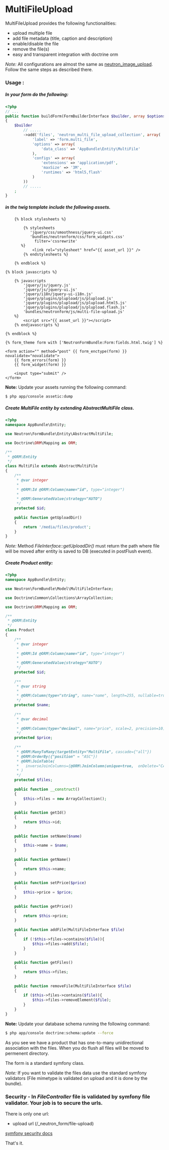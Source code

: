 MultiFileUpload
===============

MultiFileUpload provides the following functionalities:

- upload multiple file
- add file metadata (title, caption and description)
- enable/disable the file
- remove the file(s)
- easy and transparent integration with doctrine orm

*Note:* All configurations are almost the same as [neutron_image_upload](image_upload.md). Follow the same steps as described there.

### Usage :

##### In your form do the following:

``` php
<?php
// ...
public function buildForm(FormBuilderInterface $builder, array $options)
{
    $builder
        // .....
        ->add('files', 'neutron_multi_file_upload_collection', array(
		    'label' => 'form.multi_file',
		    'options' => array(
		        'data_class' => 'AppBundle\Entity\MultiFile'
		    ),
		    'configs' => array(
		        'extensions' => 'application/pdf',
		        'maxSize' => '3M',
		        'runtimes' => 'html5,flash'
		    )
		)) 
		// .....
    ;
}
```

##### in the twig template include the following assets.

``` jinja
    {% block stylesheets %}
                
        {% stylesheets
           'jquery/css/smoothness/jquery-ui.css' 
           'bundles/neutronform/css/form_widgets.css'
             filter='cssrewrite'
       %}
            <link rel="stylesheet" href="{{ asset_url }}" />
        {% endstylesheets %}

    {% endblock %}
    
{% block javascripts %}

	{% javascripts
        'jquery/js/jquery.js'
        'jquery/js/jquery-ui.js'
        'jquery/i18n/jquery-ui-i18n.js'
        'jquery/plugins/plupload/js/plupload.js'                    
        'jquery/plugins/plupload/js/plupload.html5.js'                    
        'jquery/plugins/plupload/js/plupload.flash.js'                                                                                                                                                                           
        'bundles/neutronform/js/multi-file-upload.js'                                                                                                                                  
	%}
		<script src="{{ asset_url }}"></script>
	{% endjavascripts %}
   
{% endblock %}

{% form_theme form with ['NeutronFormBundle:Form:fields.html.twig'] %}
           
<form action="" method="post" {{ form_enctype(form) }} novalidate="novalidate">
    {{ form_errors(form) }}
	{{ form_widget(form) }}

    <input type="submit" />
</form>
```
**Note:** Update your assets running the following command:

``` bash
$ php app/console assetic:dump
```

##### Create *MultiFile* entity by extending  *AbstractMultiFile* class.

``` php
<?php
namespace AppBundle\Entity;

use Neutron\FormBundle\Entity\AbstractMultiFile;

use Doctrine\ORM\Mapping as ORM;

/**
 * @ORM\Entity
 */
class MultiFile extends AbstractMultiFile
{
    /**
     * @var integer 
     *
     * @ORM\Id @ORM\Column(name="id", type="integer")
     * 
     * @ORM\GeneratedValue(strategy="AUTO")
     */
    protected $id;
    
    public function getUploadDir()
    {
        return '/media/files/product';
    }
}
```

*Note:* Method *FileInterface::getUploadDir()* must return the path where file will be moved after entity is saved to DB (executed in postFlush event).

##### Create *Product* entity:

``` php
<?php
namespace AppBundle\Entity;

use Neutron\FormBundle\Model\MultiFileInterface;

use Doctrine\Common\Collections\ArrayCollection;

use Doctrine\ORM\Mapping as ORM;

/**
 * @ORM\Entity
 */
class Product
{
    /**
     * @var integer 
     *
     * @ORM\Id @ORM\Column(name="id", type="integer")
     * 
     * @ORM\GeneratedValue(strategy="AUTO")
     */
    protected $id;
    
    /**
     * @var string 
     *
     * @ORM\Column(type="string", name="name", length=255, nullable=true, unique=false)
     */
    protected $name;
    
    /**
     * @var decimal
     *
     * @ORM\Column(type="decimal", name="price", scale=2, precision=10)
     */
    protected $price;
    
    /**
     * @ORM\ManyToMany(targetEntity="MultiFile", cascade={"all"})
     * @ORM\OrderBy({"position" = "ASC"})
     * @ORM\JoinTable(
     *   inverseJoinColumns={@ORM\JoinColumn(unique=true,  onDelete="CASCADE")}
     * )
     */
    protected $files;
    
    public function __construct()
    {
        $this->files = new ArrayCollection();
    }
    
    public function getId()
    {
        return $this->id;
    }
    
    public function setName($name)
    {
        $this->name = $name;
    }
    
    public function getName()
    {
        return $this->name;
    }
    
    public function setPrice($price)
    {
        $this->price = $price;
    }
    
    public function getPrice()
    {
        return $this->price;
    }
    
    public function addFile(MultiFileInterface $file)
    {
        if (!$this->files->contains($file)){
            $this->files->add($file);
        }
    }
    
    public function getFiles()
    {
        return $this->files;
    }
    
    public function removeFile(MultiFileInterface $file)
    {
        if ($this->files->contains($file)){
            $this->files->removeElement($file);
        }
    }    
}
```

**Note:** Update your database schema running the following command:

``` bash
$ php app/console doctrine:schema:update --force
```

As you see we have a product that has one-to-many unidirectional association with the files.
When you do flush all files will be moved to permenent directory.

The form is a standard symfony class.

*Note:* If you want to validate the files data use the standard symfony validators (File mimetype is validated on upload and it is done by the bundle).

### Security - In *FileController* file is validated by symfony file validator. Your job is to secure the urls.
There is only one url:
- upload url (/_neutron_form/file-upload)

[symfony security docs](http://symfony.com/doc/master/book/security.html)

That's it.
